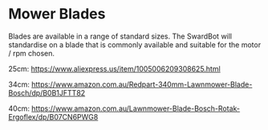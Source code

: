 # Mower Blades

Blades are available in a range of standard sizes. The SwardBot will standardise on a blade that is commonly available and suitable for the motor / rpm chosen.

25cm: https://www.aliexpress.us/item/1005006209308625.html

34cm: https://www.amazon.com.au/Redpart-340mm-Lawnmower-Blade-Bosch/dp/B0B1JFTT82

40cm: https://www.amazon.com.au/Lawnmower-Blade-Bosch-Rotak-Ergoflex/dp/B07CN6PWG8
